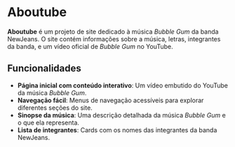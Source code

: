 
# Aboutube

**Aboutube** é um projeto de site dedicado à música *Bubble Gum* da banda NewJeans. O site contém informações sobre a música, letras, integrantes da banda, e um vídeo oficial de *Bubble Gum* no YouTube.

## Funcionalidades

- **Página inicial com conteúdo interativo**: Um vídeo embutido do YouTube da música *Bubble Gum*.
- **Navegação fácil**: Menus de navegação acessíveis para explorar diferentes seções do site.
- **Sinopse da música**: Uma descrição detalhada da música *Bubble Gum* e o que ela representa.
- **Lista de integrantes**: Cards com os nomes das integrantes da banda NewJeans.

